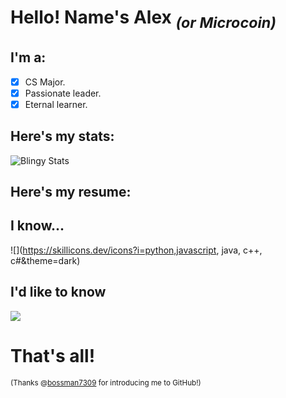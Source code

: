 # Hello! Name's Alex <sub>*(or Microcoin)*</sub>

## I'm a:

- [x] CS Major.
- [x] Passionate leader.
- [x] Eternal learner.

## Here's my stats:

![Blingy Stats](https://github-readme-stats.vercel.app/api?username=Blingbomb&show_icons=true&theme=dark)

## Here's my resume:



## I know...

![](https://skillicons.dev/icons?i=python,javascript, java, c++, c#&theme=dark)

## I'd like to know

![](https://skillicons.dev/icons?i=css,html,cpp&theme=dark)

# That's all! 

<sub>(Thanks @[bossman7309](https://github.com/IUseDebianBtw) for introducing me to GitHub!)</sub>
